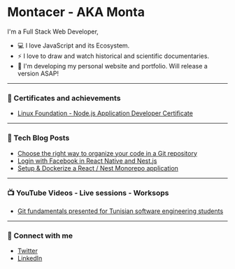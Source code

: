 # Montacer - AKA Monta

I'm a Full Stack Web Developer,

- 💻 I love JavaScript and its Ecosystem.
- ⚡ I love to draw and watch historical and scientific documentaries.
- 🔭 I'm developing my personal website and portfolio. Will release a version ASAP!

---

### 📜 Certificates and achievements

- [Linux Foundation - Node.js Application Developer Certificate](https://www.credly.com/earner/earned/badge/f42b9299-4e32-47f3-a84a-1e11eec12c3a)

---

### 📕 Tech Blog Posts

- [Choose the right way to organize your code in a Git repository](https://montacerdk.medium.com/choose-the-right-way-to-organize-your-code-in-a-git-repository-a900bf52e326)
- [Login with Facebook in React Native and Nest.js](https://montacerdk.medium.com/login-with-facebook-in-react-native-and-nest-js-39730e76b89)
- [Setup & Dockerize a React / Nest Monorepo application](https://montacerdk.medium.com/setup-dockerize-a-react-nest-monorepo-application-7a800060bd63)

---

### 📺 YouTube Videos - Live sessions - Worksops

- [Git fundamentals presented for Tunisian software engineering students ](https://www.youtube.com/watch?v=p3NiagnWF4o)

---

### 💬 Connect with me

- [Twitter](https://twitter.com/montacerdk)
- [LinkedIn](https://www.linkedin.com/in/montacerdk/)
